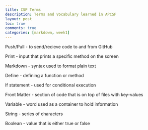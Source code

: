 ```yaml
---
title: CSP Terms
description: Terms and Vocabulary learned in APCSP
layout: post
toc: true
comments: true
categories: [markdown, week1]
---
```


Push/Pull - to send/recieve code to and from GitHub  

Print - input that prints a specific method on the screen  

Markdown - syntax used to format plain text  

Define - defining a function or method  

If statement - used for conditional execution  

Front Matter - section of code that is on top of files with key-values  

Variable - word used as a container to hold information  

String - series of characters  

Boolean - value that is either true or false  

